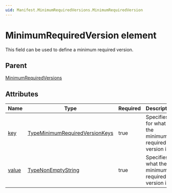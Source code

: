 ```yaml
---
uid: Manifest.MinimumRequiredVersions.MinimumRequiredVersion
---
```


# MinimumRequiredVersion element

This field can be used to define a minimum required version.

## Parent

[MinimumRequiredVersions](xref:Manifest.MinimumRequiredVersions)

## Attributes

|Name|Type|Required|Description|
|--- |--- |--- |--- |
|[key](xref:Manifest.MinimumRequiredVersions.MinimumRequiredVersion-key)|[TypeMinimumRequiredVersionKeys](xref:Manifest-TypeMinimumRequiredVersionKeys)|true|Specifies for what the minimum required version is.|
|[value](xref:Manifest.MinimumRequiredVersions.MinimumRequiredVersion-value)|[TypeNonEmptyString](xref:Manifest-TypeNonEmptyString)|true|Specifies what the minimum required version is.|
